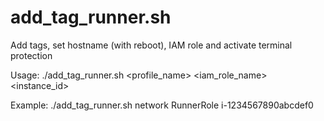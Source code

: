 # add_tag_runner.sh
Add tags, set hostname (with reboot), IAM role and activate terminal protection

Usage: ./add_tag_runner.sh <profile_name> <iam_role_name> <instance_id>

Example: ./add_tag_runner.sh network RunnerRole i-1234567890abcdef0
